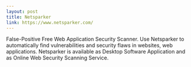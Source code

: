 ```yaml
---
layout: post
title: Netsparker
link: https://www.netsparker.com/
---
```


False-Positive Free Web Application Security Scanner. Use Netsparker to automatically find vulnerabilities and security flaws in websites, web applications. Netsparker is available as Desktop Software Application and as Online Web Security Scanning Service.
